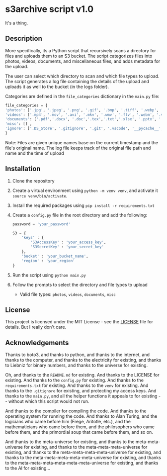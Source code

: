# s3archive script v1.0

It's a thing.

## Description

More specifically, its a Python script that recursively scans a directory for files and uploads them to an S3 bucket. The script categorizes files into photos, videos, documents, and miscellaneous files, and adds metadata for the upload.

The user can select which directory to scan and which file types to upload. The script generates a log file containing the details of the upload and uploads it as well to the bucket (in the logs folder).

Categories are defined in the `file_categories` dictionary in the `main.py` file:

```python
file_categories = {
'photos': ['.jpg', '.jpeg', '.png', '.gif', '.bmp', '.tiff', '.webp', '.heif', '.heic', '.bpg', '.raw', '.arw', '.nef', '.cr2'],
'videos': ['.mp4', '.mov', '.avi', '.mkv', '.wmv', '.flv', '.webm', '.vob', '.3gp', '.mpg', '.mpeg', '.m4v', '.m2ts', '.ts'],
'documents': ['.pdf','.docx', '.doc','.tex','.txt','.xlsx', '.pptx', '.csv', '.md', '.json', '.xml', '.yaml', '.yml', '.html', '.py'],
'misc': [] ,
'ignore': ['.DS_Store', '.gitignore', '.git', '.vscode', '__pycache__', '.idea', '.venv', '.aux','.log', '.bak','.out', '.bak', '.tmp', '.swp', '.swm']
}
```

Note: Files are given unique names base on the current timestamp and the file's original name. The log file keeps track of the original file path and name and the time of upload

## Installation

1. Clone the repository
2. Create a virtual environment using `python -m venv venv`, and activate it `source venv/bin/activate`.
3. Install the required packages using `pip install -r requirements.txt`
4. Create a `config.py` file in the root directory and add the following:

    ```python
    password = 'your_password'

    S3 = {
        'keys' : {
            'S3AccessKey' : 'your_access_key',
            'S3SecretKey' : 'your_secret_key'
        },
        'bucket' : 'your_bucket_name',
        'region' : 'your_region'
    }
    ```

5. Run the script using `python main.py`

6. Follow the prompts to select the directory and file types to upload

   - Valid file types: `photos`, `videos`, `documents`, `misc`

## License

This project is licensed under the MIT License - see the [LICENSE](LICENSE) file for details. But I really don't care.

## Acknowledgements

Thanks to boto3, and thanks to python, and thanks to the internet, and thanks to the computer, and thanks to the electricity for existing, and thanks to Liebniz for binary numbers, and thanks to the universe for existing.

Oh, and thanks to the `README.md` for existing. And thanks to the LICENSE for existing. And thanks to the `config.py` for existing. And thanks to the `requirements.txt` for existing. And thanks to the `venv` for existing. And thanks to the `.gitignore` for existing, and protecting my access keys. And thanks to the `main.py`, and all the helper functions it appeals to for existing -- without which this script would not run.

And thanks to the compiler for compiling the code. And thanks to the operating system for running the code. And thanks to Alan Turing, and the logicians who came before him (Frege, Aritotle, etc.), and the mathematicians who came before them, and the philosophers who came before them,  and the primordial soup that came before them, and so on.

And thanks to the meta-universe for existing, and thanks to the meta-meta-universe for existing, and thanks to the meta-meta-meta-universe for existing, and thanks to the meta-meta-meta-meta-universe for existing, and thanks to the meta-meta-meta-meta-meta-universe for existing, and thanks to the meta-meta-meta-meta-meta-meta-universe for existing, and thanks to the AI for existing...
